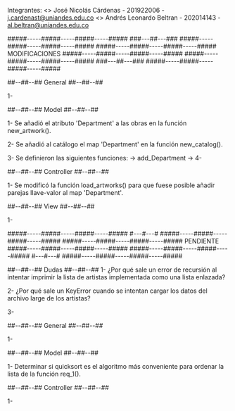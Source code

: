 Integrantes:
 <> José Nicolás Cárdenas - 201922006 - j.cardenast@uniandes.edu.co
 <> Andrés Leonardo Beltran - 202014143 - al.beltran@uniandes.edu.co



#####-----#####-----#####-----#####   ###---##---###   #####-----#####-----#####-----#####
#####-----#####-----#####-----#####   MODIFICACIONES   #####-----#####-----#####-----#####
#####-----#####-----#####-----#####   ###---##---###   #####-----#####-----#####-----#####


##--##--##  General  ##--##--##

 1- 


##--##--##  Model  ##--##--##

 1- Se añadió el atributo 'Department' a las obras en la función new_artwork().

 2- Se añadió al catálogo el map 'Department' en la función new_catalog().

 3- Se definieron las siguientes funciones:
          -> add_Department
          -> 
 4- 



##--##--##  Controller  ##--##--##

 1- Se modificó la función load_artworks() para que fuese posible añadir parejas llave-valor al map 'Department'.


##--##--##  View  ##--##--##
 
 1- 


#####-----#####-----#####-----#####   #---#---#   #####-----#####-----#####-----#####
#####-----#####-----#####-----#####   PENDIENTE   #####-----#####-----#####-----#####
#####-----#####-----#####-----#####   #---#---#   #####-----#####-----#####-----#####


##--##--##  Dudas  ##--##--##
 1- ¿Por qué sale un error de recursión al intentar imprimir la lista de artistas implementada como una lista enlazada?

 2- ¿Por qué sale un KeyError cuando se intentan cargar los datos del archivo large de los artistas?

 3-


##--##--##  General  ##--##--##

 1- 


##--##--##  Model  ##--##--##

 1-  Determinar si quicksort es el algoritmo más conveniente para ordenar la lista de la función req_1().


##--##--##  Controller  ##--##--##

 1- 
